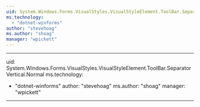 ```yaml
---
uid: System.Windows.Forms.VisualStyles.VisualStyleElement.ToolBar.SeparatorVertical
ms.technology: 
  - "dotnet-winforms"
author: "stevehoag"
ms.author: "shoag"
manager: "wpickett"
---
```


---
uid: System.Windows.Forms.VisualStyles.VisualStyleElement.ToolBar.SeparatorVertical.Normal
ms.technology: 
  - "dotnet-winforms"
author: "stevehoag"
ms.author: "shoag"
manager: "wpickett"
---

